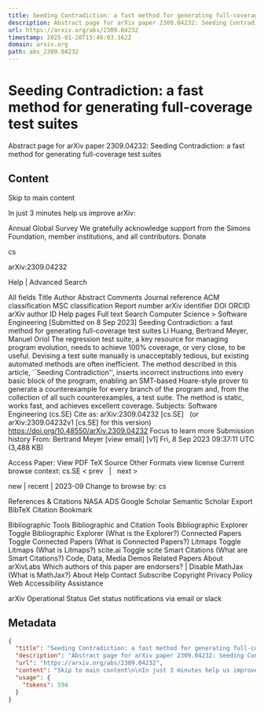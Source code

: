 ```yaml
---
title: Seeding Contradiction: a fast method for generating full-coverage test suites
description: Abstract page for arXiv paper 2309.04232: Seeding Contradiction: a fast method for generating full-coverage test suites
url: https://arxiv.org/abs/2309.04232
timestamp: 2025-01-20T15:46:03.162Z
domain: arxiv.org
path: abs_2309.04232
---
```


# Seeding Contradiction: a fast method for generating full-coverage test suites


Abstract page for arXiv paper 2309.04232: Seeding Contradiction: a fast method for generating full-coverage test suites


## Content

Skip to main content

In just 3 minutes help us improve arXiv:

Annual Global Survey
We gratefully acknowledge support from the Simons Foundation, member institutions, and all contributors.
Donate
>
cs
>
arXiv:2309.04232

Help | Advanced Search

All fields
Title
Author
Abstract
Comments
Journal reference
ACM classification
MSC classification
Report number
arXiv identifier
DOI
ORCID
arXiv author ID
Help pages
Full text
Search
Computer Science > Software Engineering
[Submitted on 8 Sep 2023]
Seeding Contradiction: a fast method for generating full-coverage test suites
Li Huang, Bertrand Meyer, Manuel Oriol
The regression test suite, a key resource for managing program evolution, needs to achieve 100% coverage, or very close, to be useful. Devising a test suite manually is unacceptably tedious, but existing automated methods are often inefficient. The method described in this article, ``Seeding Contradiction'', inserts incorrect instructions into every basic block of the program, enabling an SMT-based Hoare-style prover to generate a counterexample for every branch of the program and, from the collection of all such counterexamples, a test suite. The method is static, works fast, and achieves excellent coverage.
Subjects:	Software Engineering (cs.SE)
Cite as:	arXiv:2309.04232 [cs.SE]
 	(or arXiv:2309.04232v1 [cs.SE] for this version)
 	
https://doi.org/10.48550/arXiv.2309.04232
Focus to learn more
Submission history
From: Bertrand Meyer [view email]
[v1] Fri, 8 Sep 2023 09:37:11 UTC (3,488 KB)

Access Paper:
View PDF
TeX Source
Other Formats
view license
Current browse context:
cs.SE
< prev   |   next >

new | recent | 2023-09
Change to browse by:
cs

References & Citations
NASA ADS
Google Scholar
Semantic Scholar
Export BibTeX Citation
Bookmark
 
Bibliographic Tools
Bibliographic and Citation Tools
Bibliographic Explorer Toggle
Bibliographic Explorer (What is the Explorer?)
Connected Papers Toggle
Connected Papers (What is Connected Papers?)
Litmaps Toggle
Litmaps (What is Litmaps?)
scite.ai Toggle
scite Smart Citations (What are Smart Citations?)
Code, Data, Media
Demos
Related Papers
About arXivLabs
Which authors of this paper are endorsers? | Disable MathJax (What is MathJax?)
About
Help
Contact
Subscribe
Copyright
Privacy Policy
Web Accessibility Assistance

arXiv Operational Status 
Get status notifications via email or slack

## Metadata

```json
{
  "title": "Seeding Contradiction: a fast method for generating full-coverage test suites",
  "description": "Abstract page for arXiv paper 2309.04232: Seeding Contradiction: a fast method for generating full-coverage test suites",
  "url": "https://arxiv.org/abs/2309.04232",
  "content": "Skip to main content\n\nIn just 3 minutes help us improve arXiv:\n\nAnnual Global Survey\nWe gratefully acknowledge support from the Simons Foundation, member institutions, and all contributors.\nDonate\n>\ncs\n>\narXiv:2309.04232\n\nHelp | Advanced Search\n\nAll fields\nTitle\nAuthor\nAbstract\nComments\nJournal reference\nACM classification\nMSC classification\nReport number\narXiv identifier\nDOI\nORCID\narXiv author ID\nHelp pages\nFull text\nSearch\nComputer Science > Software Engineering\n[Submitted on 8 Sep 2023]\nSeeding Contradiction: a fast method for generating full-coverage test suites\nLi Huang, Bertrand Meyer, Manuel Oriol\nThe regression test suite, a key resource for managing program evolution, needs to achieve 100% coverage, or very close, to be useful. Devising a test suite manually is unacceptably tedious, but existing automated methods are often inefficient. The method described in this article, ``Seeding Contradiction'', inserts incorrect instructions into every basic block of the program, enabling an SMT-based Hoare-style prover to generate a counterexample for every branch of the program and, from the collection of all such counterexamples, a test suite. The method is static, works fast, and achieves excellent coverage.\nSubjects:\tSoftware Engineering (cs.SE)\nCite as:\tarXiv:2309.04232 [cs.SE]\n \t(or arXiv:2309.04232v1 [cs.SE] for this version)\n \t\nhttps://doi.org/10.48550/arXiv.2309.04232\nFocus to learn more\nSubmission history\nFrom: Bertrand Meyer [view email]\n[v1] Fri, 8 Sep 2023 09:37:11 UTC (3,488 KB)\n\nAccess Paper:\nView PDF\nTeX Source\nOther Formats\nview license\nCurrent browse context:\ncs.SE\n< prev   |   next >\n\nnew | recent | 2023-09\nChange to browse by:\ncs\n\nReferences & Citations\nNASA ADS\nGoogle Scholar\nSemantic Scholar\nExport BibTeX Citation\nBookmark\n \nBibliographic Tools\nBibliographic and Citation Tools\nBibliographic Explorer Toggle\nBibliographic Explorer (What is the Explorer?)\nConnected Papers Toggle\nConnected Papers (What is Connected Papers?)\nLitmaps Toggle\nLitmaps (What is Litmaps?)\nscite.ai Toggle\nscite Smart Citations (What are Smart Citations?)\nCode, Data, Media\nDemos\nRelated Papers\nAbout arXivLabs\nWhich authors of this paper are endorsers? | Disable MathJax (What is MathJax?)\nAbout\nHelp\nContact\nSubscribe\nCopyright\nPrivacy Policy\nWeb Accessibility Assistance\n\narXiv Operational Status \nGet status notifications via email or slack",
  "usage": {
    "tokens": 594
  }
}
```
